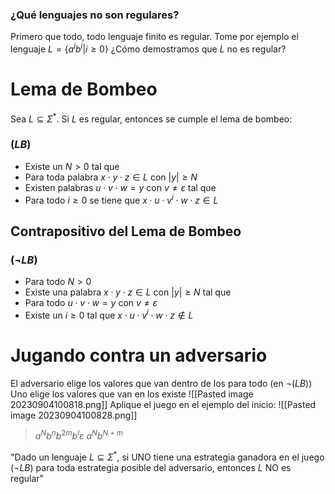 ### ¿Qué lenguajes no son regulares?
Primero que todo, todo lenguaje finito es regular.
Tome por ejemplo el lenguaje $L=\{a^ib^i|i\geq 0\}$
¿Cómo demostramos que $L$ no es regular?
# Lema de Bombeo
Sea $L\subseteq\Sigma^*$. Si $L$ es regular, entonces se cumple el lema de bombeo:
### $(LB)$
- Existe un $N>0$ tal que
- Para toda palabra $x\cdot y \cdot z\in L$ con $|y|\geq N$
- Existen palabras $u\cdot v\cdot w=y$ con $v\not=\varepsilon$ tal que
- Para todo $i\geq 0$ se tiene que $x\cdot u\cdot v^i\cdot w \cdot z\in L$
## Contrapositivo del Lema de Bombeo
### $(¬LB)$
- Para todo $N>0$
- Existe una palabra $x\cdot y\cdot z\in L$ con $|y|\geq N$ tal que
- Para todo $u\cdot v\cdot w=y$ con $v\not=\varepsilon$
- Existe un $i\geq 0$ tal que $x\cdot u\cdot v^i\cdot w\cdot z\not\in L$
# Jugando contra un adversario
El adversario elige los valores que van dentro de los para todo (en $¬(LB)$)
Uno elige los valores que van en los existe
![[Pasted image 20230904100818.png]]
Aplique el juego en el ejemplo del inicio:
![[Pasted image 20230904100828.png]]
> $a^Nb^nb^{2m}b^l\varepsilon$ 
> $a^Nb^{N+m}$

"Dado un lenguaje $L\subseteq\Sigma^*$, si UNO tiene una estrategia ganadora en el juego $(¬LB)$ para toda estrategia posible del adversario, entonces $L$ NO es regular"